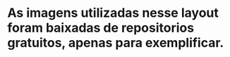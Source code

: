 # As imagens utilizadas nesse layout foram baixadas de repositorios gratuitos, apenas para exemplificar.